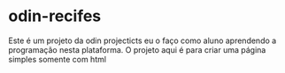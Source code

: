 # odin-recifes
Este é um projeto da odin projecticts eu o faço como aluno aprendendo a programação nesta plataforma. O projeto aqui é para criar uma página simples somente com html
